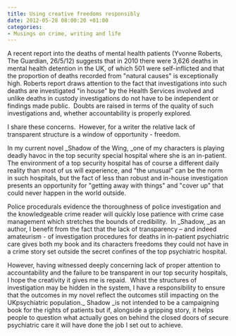 ```yaml
---
title: Using creative freedoms responsibly
date: 2012-05-28 08:00:20 +01:00
categories:
- Musings on crime, writing and life
---
```


A recent report into the deaths of mental health patients (Yvonne Roberts, The Guardian, 26/5/12) suggests that in 2010 there were 3,626 deaths in mental health detention in the UK, of which 501 were self-inflicted and that the proportion of deaths recorded from "natural causes" is exceptionally high. Roberts report draws attention to the fact that investigations into such deaths are investigated "in house" by the Health Services involved and unlike deaths in custody investigations do not have to be independent or findings made public.  Doubts are raised in terms of the quality of such investigations and, whether accountability is properly explored.

I share these concerns.  However, for a writer the relative lack of transparent structure is a window of opportunity - freedom.

In my current novel _Shadow of the Wing, _one of my characters is playing deadly havoc in the top security special hospital where she is an in-patient.  The environment of a top security hospital has of course a different daily reality than most of us will experience, and "the unusual" can be the norm in such hospitals, but the fact of less than robust and in-house investigation presents an opportunity for "getting away with things" and "cover up" that could never happen in the world outside.

Police procedurals evidence the thoroughness of police investigation and the knowledgeable crime reader will quickly lose patience with crime case management which stretches the bounds of credibility.  In _Shadow, _as an author, I benefit from the fact that the lack of transparency – and indeed amateurism - of investigation procedures for deaths in in-patient psychiatric care gives both my book and its characters freedoms they could not have in a crime story set outside the secret confines of the top psychiatric hospital.

However, having witnessed deeply concerning lack of proper attention to accountability and the failure to be transparent in our top security hospitals, I hope the creativity it gives me is repaid.  Whist the structures of investigation may be hidden in the system, I have a responsibility to ensure that the outcomes in my novel reflect the outcomes still impacting on the UKpsychiatric population._ Shadow _is not intended to be a campaigning book for the rights of patients but if, alongside a gripping story, it helps people to question what actually goes on behind the closed doors of secure psychiatric care it will have done the job I set out to achieve.
